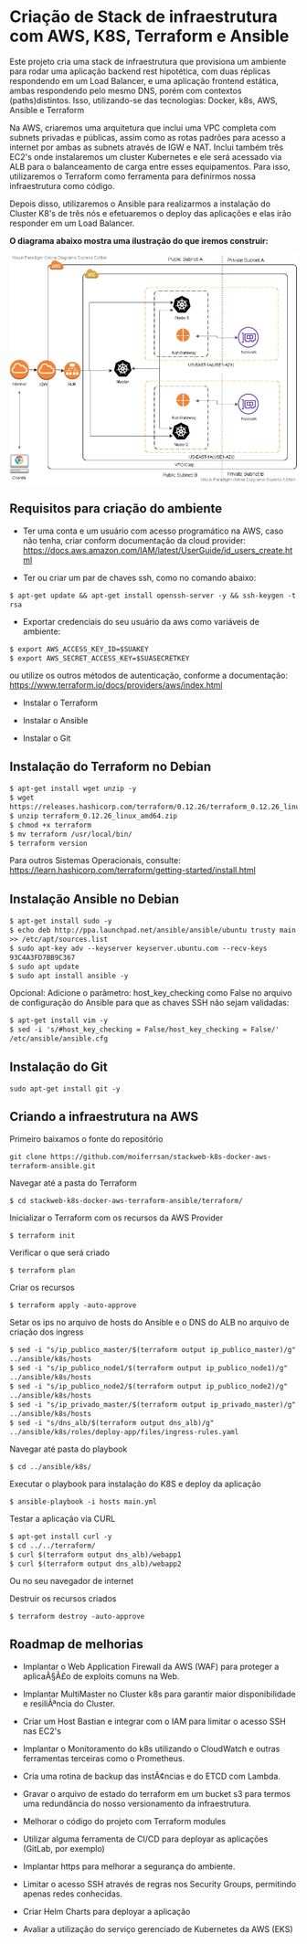 # Criação de Stack de infraestrutura com AWS, K8S, Terraform e Ansible  
Este projeto cria uma stack de infraestrutura que provisiona um ambiente para rodar uma aplicação backend rest hipotética, com duas réplicas respondendo em um Load Balancer, e uma aplicação frontend estática, ambas respondendo pelo mesmo DNS, porém com contextos (paths)distintos.  Isso, utilizando-se das tecnologias: Docker, k8s, AWS, Ansible e Terraform

Na AWS, criaremos uma arquitetura que inclui uma VPC completa com subnets privadas e públicas, assim como as rotas padrões para acesso a internet por ambas as subnets através de IGW e NAT. Inclui também três EC2's onde instalaremos um cluster Kubernetes e ele será acessado via ALB para o balanceamento de carga entre esses equipamentos. Para isso, utilizaremos o Terraform como ferramenta para definirmos nossa infraestrutura como código.

Depois disso, utilizaremos o Ansible para realizarmos a instalação do Cluster K8's de três nós e efetuaremos o deploy das aplicações e elas irão responder em um Load Balancer.

**O diagrama abaixo mostra uma ilustração do que iremos construir:**

![Arquitetura do projeto](AWS-Corp.jpg)

## Requisitos para criação do ambiente ##

* Ter uma conta e um usuário com acesso programático na AWS, caso não tenha, criar conform documentação da cloud provider:
https://docs.aws.amazon.com/IAM/latest/UserGuide/id_users_create.html

* Ter ou criar um par de chaves ssh, como no comando abaixo:
```
$ apt-get update && apt-get install openssh-server -y && ssh-keygen -t rsa
```

* Exportar credenciais do seu usuário da aws como variáveis de ambiente:

```
$ export AWS_ACCESS_KEY_ID=$SUAKEY
$ export AWS_SECRET_ACCESS_KEY=$SUASECRETKEY
```
ou utilize os outros métodos de autenticação, conforme a documentação:
https://www.terraform.io/docs/providers/aws/index.html

* Instalar o Terraform

* Instalar o Ansible

* Instalar o Git

## Instalação do Terraform no Debian ##

```
$ apt-get install wget unzip -y
$ wget https://releases.hashicorp.com/terraform/0.12.26/terraform_0.12.26_linux_amd64.zip
$ unzip terraform_0.12.26_linux_amd64.zip
$ chmod +x terraform
$ mv terraform /usr/local/bin/
$ terraform version
```

Para outros Sistemas Operacionais, consulte: https://learn.hashicorp.com/terraform/getting-started/install.html

## Instalação Ansible no Debian ##

```
$ apt-get install sudo -y
$ echo deb http://ppa.launchpad.net/ansible/ansible/ubuntu trusty main >> /etc/apt/sources.list
$ sudo apt-key adv --keyserver keyserver.ubuntu.com --recv-keys 93C4A3FD7BB9C367
$ sudo apt update
$ sudo apt install ansible -y
```
Opcional: Adicione o parâmetro: host_key_checking como False no arquivo de configuração do Ansible para que as chaves SSH não sejam validadas:
```
$ apt-get install vim -y
$ sed -i 's/#host_key_checking = False/host_key_checking = False/' /etc/ansible/ansible.cfg
```

## Instalação do Git ##
```
sudo apt-get install git -y
```
## Criando a infraestrutura na AWS ##

Primeiro baixamos o fonte do repositório
```
git clone https://github.com/moiferrsan/stackweb-k8s-docker-aws-terraform-ansible.git
```
Navegar até a pasta do Terraform
```
$ cd stackweb-k8s-docker-aws-terraform-ansible/terraform/
```
Inicializar o Terraform com os recursos da AWS Provider
```
$ terraform init
```
Verificar o que será criado
```
$ terraform plan
```
Criar os recursos
```
$ terraform apply -auto-approve
```
Setar os ips no arquivo de hosts do Ansible e o DNS do ALB no arquivo de criação dos ingress
```
$ sed -i "s/ip_publico_master/$(terraform output ip_publico_master)/g" ../ansible/k8s/hosts
$ sed -i "s/ip_publico_node1/$(terraform output ip_publico_node1)/g" ../ansible/k8s/hosts
$ sed -i "s/ip_publico_node2/$(terraform output ip_publico_node2)/g" ../ansible/k8s/hosts
$ sed -i "s/ip_privado_master/$(terraform output ip_privado_master)/g" ../ansible/k8s/hosts
$ sed -i "s/dns_alb/$(terraform output dns_alb)/g" ../ansible/k8s/roles/deploy-app/files/ingress-rules.yaml
```
Navegar até pasta do playbook

```
$ cd ../ansible/k8s/
```
Executar o playbook para instalação do K8S e deploy da aplicação

```
$ ansible-playbook -i hosts main.yml
```
Testar a aplicação via CURL

```
$ apt-get install curl -y
$ cd ../../terraform/
$ curl $(terraform output dns_alb)/webapp1
$ curl $(terraform output dns_alb)/webapp2
``` 
Ou no seu navegador de internet

Destruir os recursos criados
```
$ terraform destroy -auto-approve
```  

## Roadmap de melhorias ##
 
* Implantar o Web Application Firewall da AWS (WAF) para proteger a aplicaÃ§Ã£o de exploits comuns na Web.

* Implantar MultiMaster no Cluster k8s para garantir maior disponibilidade e resiliÃªncia do Cluster.

* Criar um Host Bastian e integrar com o IAM para limitar o acesso SSH nas EC2's

* Implantar o Monitoramento do k8s utilizando o CloudWatch e outras ferramentas terceiras como o Prometheus.

* Cria uma rotina de backup das instÃ¢ncias e do ETCD com Lambda.

* Gravar o arquivo de estado do terraform em um bucket s3 para termos uma redundância do nosso versionamento da infraestrutura.

* Melhorar o código do projeto com Terraform modules

* Utilizar alguma ferramenta de CI/CD para deployar as aplicações (GitLab, por exemplo)

* Implantar https para melhorar a segurança do ambiente.

* Limitar o acesso SSH através de regras nos Security Groups, permitindo apenas redes conhecidas.

* Criar Helm Charts para deployar a aplicação

* Avaliar a utilização do serviço gerenciado de Kubernetes da AWS (EKS)




